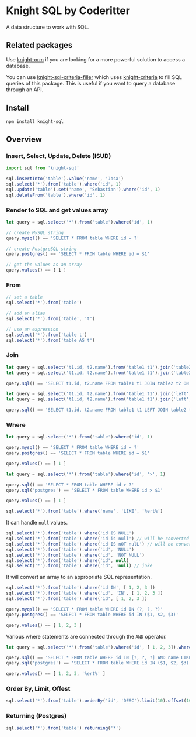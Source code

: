 # Knight SQL by Coderitter

A data structure to work with SQL.

## Related packages

Use [knight-orm](https://github.com/c0deritter/knight-orm) if you are looking for a more powerful solution to access a database.

You can use [knight-sql-criteria-filler](https://github.com/c0deritter/knight-sql-criteria-filler) which uses [knight-criteria](https://github.com/c0deritter/knight-criteria) to fill SQL queries of this package. This is useful if you want to query a database through an API.

## Install

`npm install knight-sql`

## Overview

### Insert, Select, Update, Delete (ISUD)

```typescript
import sql from 'knight-sql'

sql.insertInto('table').value('name', 'Josa')
sql.select('*').from('table').where('id', 1)
sql.update('table').set('name', 'Sebastian').where('id', 1)
sql.deleteFrom('table').where('id', 1)
```

### Render to SQL and get values array

```typescript
let query = sql.select('*').from('table').where('id', 1)

// create MySQL string
query.mysql() == 'SELECT * FROM table WHERE id = ?'

// create PostgreSQL string
query.postgres() == 'SELECT * FROM table WHERE id = $1'

// get the values as an array
query.values() == [ 1 ]
```

### From

```typescript
// set a table
sql.select('*').from('table')

// add an alias
sql.select('*').from('table', 't')

// use an expression
sql.select('*').from('table t')
sql.select('*').from('table AS t')
```

### Join

```typescript
let query = sql.select('t1.id, t2.name').from('table1 t1').join('table2 t2', 't1.id = t2.table1Id')
let query = sql.select('t1.id, t2.name').from('table1 t1').join('table2', 't2', 't1.id = t2.table1Id')

query.sql() == 'SELECT t1.id, t2.name FROM table1 t1 JOIN table2 t2 ON t1.id = t2.table1Id'
```

```typescript
let query = sql.select('t1.id, t2.name').from('table1 t1').join('left', 'table2 t2', 't1.id = t2.table1Id')
let query = sql.select('t1.id, t2.name').from('table1 t1').join('left', 'table2', 't2', 't1.id = t2.table1Id')

query.sql() == 'SELECT t1.id, t2.name FROM table1 t1 LEFT JOIN table2 t2 ON t1.id = t2.table1Id'
```

### Where

```typescript
let query = sql.select('*').from('table').where('id', 1)

query.mysql() == 'SELECT * FROM table WHERE id = ?'
query.postgres() == 'SELECT * FROM table WHERE id = $1'

query.values() == [ 1 ]
```

```typescript
let query = sql.select('*').from('table').where('id', '>', 1)

query.sql() == 'SELECT * FROM table WHERE id > ?'
query.sql('postgres') == 'SELECT * FROM table WHERE id > $1'

query.values() == [ 1 ]
```

```typescript
sql.select('*').from('table').where('name', 'LIKE', '%ert%')
```

It can handle `null` values.

```typescript
sql.select('*').from('table').where('id IS NULL')
sql.select('*').from('table').where('id is null') // will be converted to uppercase
sql.select('*').from('table').where('id IS nOT nulL') // will be converted to uppercase
sql.select('*').from('table').where('id', 'NULL')
sql.select('*').from('table').where('id', 'NOT NULL')
sql.select('*').from('table').where('id', null)
sql.select('*').from('table').where('id', !null) // joke
```

It will convert an array to an appropriate SQL representation.

```typescript
sql.select('*').from('table').where('id IN', [ 1, 2, 3 ])
sql.select('*').from('table').where('id', 'IN', [ 1, 2, 3 ])
sql.select('*').from('table').where('id', [ 1, 2, 3 ])

query.myqsl() == 'SELECT * FROM table WHERE id IN (?, ?, ?)'
query.postgres() == 'SELECT * FROM table WHERE id IN ($1, $2, $3)'

query.values() == [ 1, 2, 3 ]
```

Various where statements are connected through the `AND` operator.

```typescript
let query = sql.select('*').from('table').where('id', [ 1, 2, 3]).where('name', 'LIKE', '%ert%')

query.sql() == 'SELECT * FROM table WHERE id IN [?, ?, ?] AND name LIKE \'%ert\''
query.sql('postgres') == 'SELECT * FROM table WHERE id IN ($1, $2, $3) AND name LIKE \'%ert\''

query.values() == [ 1, 2, 3, '%ert%' ]
```

### Order By, Limit, Offest

```typescript
sql.select('*').from('table').orderBy('id', 'DESC').limit(10).offset(100)
```

### Returning (Postgres)

```typescript
sql.select('*').from('table').returning('*')
```
